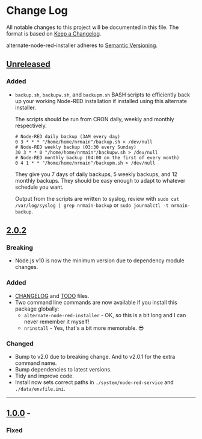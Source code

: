 # Change Log

All notable changes to this project will be documented in this file. The format is based on [Keep a Changelog](https://keepachangelog.com/en/1.0.0/).

alternate-node-red-installer adheres to [Semantic Versioning](https://semver.org/spec/v2.0.0.html).

## [Unreleased](https://github.com/TotallyInformation/alternate-node-red-installer/compare/v2.0.2...master)

### Added

- `backup.sh`, `backupw.sh`, and `backupm.sh` BASH scripts to efficiently back up your working Node-RED installation if installed using this alternate installer.
  
  The scripts should be run from CRON daily, weekly and monthly respectively.

  ```text
  # Node-RED daily backup (3AM every day)
  0 3 * * * "/home/home/nrmain"/backup.sh > /dev/null
  # Node-RED weekly backup (03:30 every Sunday)
  30 3 * * 0 "/home/home/nrmain"/backupw.sh > /dev/null
  # Node-RED monthly backup (04:00 on the first of every month)
  0 4 1 * * "/home/home/nrmain"/backupm.sh > /dev/null
  ```

  They give you 7 days of daily backups, 5 weekly backups, and 12 monthly backups. They should be easy enough to adapt to whatever schedule you want.

  Output from the scripts are written to syslog, review with `sudo cat /var/log/syslog | grep nrmain-backup` or `sudo journalctl -t nrmain-backup`.

## [2.0.2](https://github.com/TotallyInformation/alternate-node-red-installer/compare/v1.0.0...v2.0.2)
### Breaking

- Node.js v10 is now the minimum version due to dependency module changes.

### Added

- [CHANGELOG](./CHANGELOG.md) and [TODO](./TODO.md) files.
- Two command line commands are now available if you install this package globally:
   - `alternate-node-red-installer` - OK, so this is a bit long and I can never remember it myself!
   - `nrinstall` - Yes, that's a bit more memorable. 😎

### Changed

- Bump to v2.0 due to breaking change. And to v2.0.1 for the extra command name.
- Bump dependencies to latest versions.
- Tidy and improve code.
- Install now sets correct paths in `./system/node-red-service` and `./data/envfile.ini`.

----

## [1.0.0](https://github.com/TotallyInformation/alternate-node-red-installer/compare/v0.0.1...v1.0.0) - 

### Fixed
